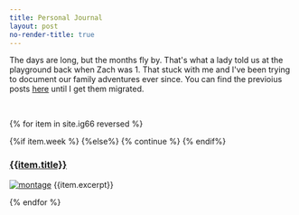 ```yaml
---
title: Personal Journal
layout: post
no-render-title: true
---
```


The days are long, but the months fly by. That's what a lady told us at the playground back when Zach was 1. That stuck with me and I've been trying to document our family adventures ever since. You can find the previoius posts [here](https://ig66.blogspot.com) until I get them migrated.

<br/>

{% for item in site.ig66 reversed   %}

{%if item.week %}
{%else%}
{% continue %}
{% endif%}

### [{{item.title}}]({{item.url}})

[![montage](https://github.com/idvorkin/blob/raw/master/ig66/{{item.week}}/montage.jpg)]({{item.url}})
{{item.excerpt}}

{% endfor %}

<div id="imported-posts"/>
